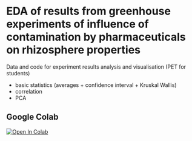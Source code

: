 # EDA of results from greenhouse experiments of influence of contamination by pharmaceuticals on rhizosphere properties
Data and code for experiment results analysis and visualisation (PET for students)

* basic statistics (averages + confidence interval + Kruskal Wallis)
* correlation
* PCA

## Google Colab


<a href="https://colab.research.google.com/github/po1line/soil-pharmaceuticals-exp-EDA/blob/main/Stats.ipynb" target="_parent"><img src="https://colab.research.google.com/assets/colab-badge.svg" alt="Open In Colab"/></a>


